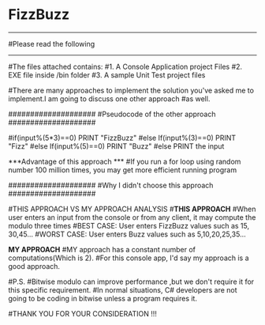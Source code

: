 # FizzBuzz

******************************
#Please read the following
*****************************
#The files attached contains:
#1. A Console Application project Files
#2. EXE file inside /bin folder
#3. A sample Unit Test project files

#There are many approaches to implement the solution you've asked me to implement.I am going to discuss one other approach
#as well. 

####################
#Pseudocode of the other approach
####################

#if(input%(5*3)==0) PRINT "FizzBuzz"
#else If(input%(3)==0) PRINT "Fizz"
#else If(input%(5)==0) PRINT "Buzz"
#else PRINT the input

***Advantage of this approach ***
#If you run a for loop using random number 100 million times, you may get more efficient running program

####################
#Why I didn't choose this approach 
####################

#THIS APPROACH VS MY APPROACH ANALYSIS
#**THIS APPROACH**
#When user enters an input from the console or from any client,  it may compute the modulo three times
#BEST CASE: User enters FizzBuzz values such as 15, 30,45...
#WORST CASE: User enters Buzz values such as 5,10,20,25,35...

**MY APPROACH**
#MY approach has a constant number of computations(Which is 2). 
#For this console app, I'd say my approach is a good approach.


#P.S.
#Bitwise modulo can improve performance ,but we don't require it for this specific requirement.
#In normal situations, C# developers are not going to be coding in bitwise unless a program requires it.


#THANK YOU FOR YOUR CONSIDERATION !!!
